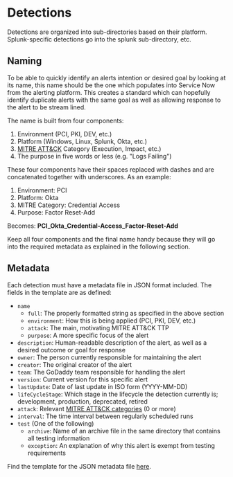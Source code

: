 # Detections

Detections are organized into sub-directories based on their platform.
Splunk-specific detections go into the splunk sub-directory, etc.

## Naming

To be able to quickly identify an alerts intention or desired goal by looking at its name, this name should be the one which populates into Service Now from the alerting platform. This creates a standard which can hopefully identify duplicate alerts with the same goal as well as allowing response to the alert to be stream lined.

The name is built from four components:

1. Environment (PCI, PKI, DEV, etc.)
2. Platform (Windows, Linux, Splunk, Okta, etc.)
3. [MITRE ATT&CK](https://attack.mitre.org/tactics/enterprise/) Category (Execution, Impact, etc.)
4. The purpose in five words or less (e.g. "Logs Failing")

These four components have their spaces replaced with dashes and are concatenated together with underscores. As an example:

1. Environment: PCI
2. Platform: Okta
3. MITRE Category: Credential Access
4. Purpose: Factor Reset-Add

Becomes: **PCI_Okta_Credential-Access_Factor-Reset-Add**

Keep all four components and the final name handy because they will go into the required metadata as explained in the following section.

## Metadata

Each detection must have a metadata file in JSON format included. The fields in the template are as defined:

* `name`
  * `full`: The properly formatted string as specified in the above section
  * `environment`: How this is being applied (PCI, PKI, DEV, etc.)
  * `attack`: The main, motivating MITRE ATT&CK TTP
  * `purpose`: A more specific focus of the alert
* `description`: Human-readable description of the alert, as well as a desired outcome or goal for response
* `owner`: The person currently responsible for maintaining the alert
* `creator`: The original creator of the alert
* `team`: The GoDaddy team responsible for handling the alert
* `version`: Current version for this specific alert
* `lastUpdate`: Date of last update in ISO form (YYYY-MM-DD)
* `lifeCycleStage`: Which stage in the lifecycle the detection currently is; development, production, deprecated, retired
* `attack`: Relevant [MITRE ATT&CK categories](https://attack.mitre.org/tactics/enterprise/) (0 or more)
* `interval`: The time interval between regularly scheduled runs
* `test` (One of the following)
  * `archive`: Name of an archive file in the same directory that contains all testing information
  * `exception`: An explanation of why this alert is exempt from testing requirements

Find the template for the JSON metadata file [here](https://github.com/gdcorp-infosec/siem-documentation/blob/main/alerts/templates/metadata.json).
